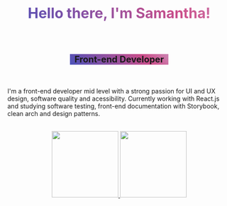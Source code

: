 <style>

  h2 {
    font-size: 32px;
    font-weight: bold;
    background: -webkit-linear-gradient(45deg, #4B52BA, #7650A9, #A1529C, #CB4D89, #CD85B3);
    -webkit-background-clip: text;
    -webkit-text-fill-color: transparent;
  }

  h3 {
    display: inline-block;
    font-size: 20px;
    font-weight: bold;
     background: -webkit-linear-gradient(45deg, #4B52BA, #7650A9, #A1529C, #CB4D89, #CD85B3);
    padding: 0em 0.5em 0em;
  }

  p {
    font-size: 14px;
  }

  .main-title {
    text-align: center;
  }

  .stats-container {
    text-align: center;
  }

</style>

<div class="main-title">
    <h2>Hello there, I'm Samantha!<h2>
    <h3>Front-end Developer</h3>
</div>

<br/>

<div>
      <p aling=justify> I'm a front-end developer mid level with a strong passion for UI and UX design, software quality and acessibility. Currently working with React.js and studying software testing, front-end documentation with Storybook, clean arch and design patterns.</p> 
</div>

<br/>
  
<div align=center>
    <a href="https://github.com/cardososamantha">
    <img height="150em" src="https://github-readme-stats.vercel.app/api?username=cardososamantha&show_icons=true&theme=radical&include_all_commits=true&count_private=true"/>
    <img height="150em" src="https://github-readme-stats.vercel.app/api/top-langs/?username=cardososamantha&layout=compact&langs_count=7&theme=radical"/>
</div>
